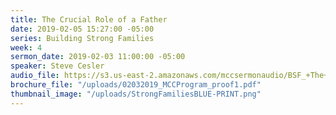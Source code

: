 ```yaml
---
title: The Crucial Role of a Father
date: 2019-02-05 15:27:00 -05:00
series: Building Strong Families
week: 4
sermon_date: 2019-02-03 11:00:00 -05:00
speaker: Steve Cesler
audio_file: https://s3.us-east-2.amazonaws.com/mccsermonaudio/BSF_+The+Crucial+of+the+Father.lite.mp3
brochure_file: "/uploads/02032019_MCCProgram_proof1.pdf"
thumbnail_image: "/uploads/StrongFamiliesBLUE-PRINT.png"
---
```


